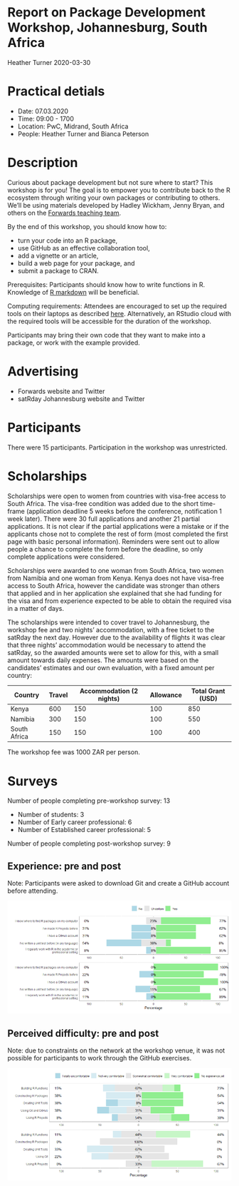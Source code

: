Report on Package Development Workshop, Johannesburg, South Africa
================
Heather Turner
2020-03-30

# Practical detials

  - Date: 07.03.2020
  - Time: 09:00 - 1700
  - Location: PwC, Midrand, South Africa
  - People: Heather Turner and Bianca Peterson

# Description

Curious about package development but not sure where to start? This
workshop is for you\! The goal is to empower you to contribute back to
the R ecosystem through writing your own packages or contributing to
others. We’ll be using materials developed by Hadley Wickham, Jenny
Bryan, and others on the [Forwards teaching
team](https://forwards.github.io/about/).

By the end of this workshop, you should know how to:

  - turn your code into an R package,
  - use GitHub as an effective collaboration tool,
  - add a vignette or an article,
  - build a web page for your package, and
  - submit a package to CRAN.

Prerequisites: Participants should know how to write functions in R.
Knowledge of [R markdown](https://rmarkdown.rstudio.com/index.html) will
be beneficial.

Computing requirements: Attendees are encouraged to set up the required
tools on their laptops as described
[here](https://github.com/forwards/workshops/blob/master/Computing_requirements.md).
Alternatively, an RStudio cloud with the required tools will be
accessible for the duration of the workshop.

Participants may bring their own code that they want to make into a
package, or work with the example provided.

# Advertising

  - Forwards website and Twitter
  - satRday Johannesburg website and Twitter

# Participants

There were 15 participants. Participation in the workshop was
unrestricted.

# Scholarships

Scholarships were open to women from countries with visa-free access to
South Africa. The visa-free condition was added due to the short
time-frame (application deadline 5 weeks before the conference,
notification 1 week later). There were 30 full applications and another
21 partial applications. It is not clear if the partial applications
were a mistake or if the applicants chose not to complete the rest of
form (most completed the first page with basic personal information).
Reminders were sent out to allow people a chance to complete the form
before the deadline, so only complete applications were considered.

Scholarships were awarded to one woman from South Africa, two women from
Namibia and one woman from Kenya. Kenya does not have visa-free access
to South Africa, however the candidate was stronger than others that
applied and in her application she explained that she had funding for
the visa and from experience expected to be able to obtain the required
visa in a matter of days.

The scholarships were intended to cover travel to Johannesburg, the
workshop fee and two nights’ accommodation, with a free ticket to the
satRday the next day. However due to the availability of flights it was
clear that three nights’ accommodation would be necessary to attend the
satRday, so the awarded amounts were set to allow for this, with a small
amount towards daily expenses. The amounts were based on the candidates’
estimates and our own evaluation, with a fixed amount per country:

| Country      | Travel | Accommodation (2 nights) | Allowance | Total Grant (USD) |
| ------------ | ------ | ------------------------ | --------- | ----------------- |
| Kenya        | 600    | 150                      | 100       | 850               |
| Namibia      | 300    | 150                      | 100       | 550               |
| South Africa | 150    | 150                      | 100       | 400               |

The workshop fee was 1000 ZAR per person.

# Surveys

Number of people completing pre-workshop survey: 13

  - Number of students: 3
  - Number of Early career professional: 6
  - Number of Established career professional: 5

Number of people completing post-workshop survey: 9

## Experience: pre and post

Note: Participants were asked to download Git and create a GitHub
account before attending.

![](report_files/figure-gfm/pre-exp-fig-1.png)<!-- -->

## Perceived difficulty: pre and post

Note: due to constraints on the network at the workshop venue, it was
not possible for participants to work through the GitHub exercises.

![](report_files/figure-gfm/diff-fig-1.png)<!-- -->
